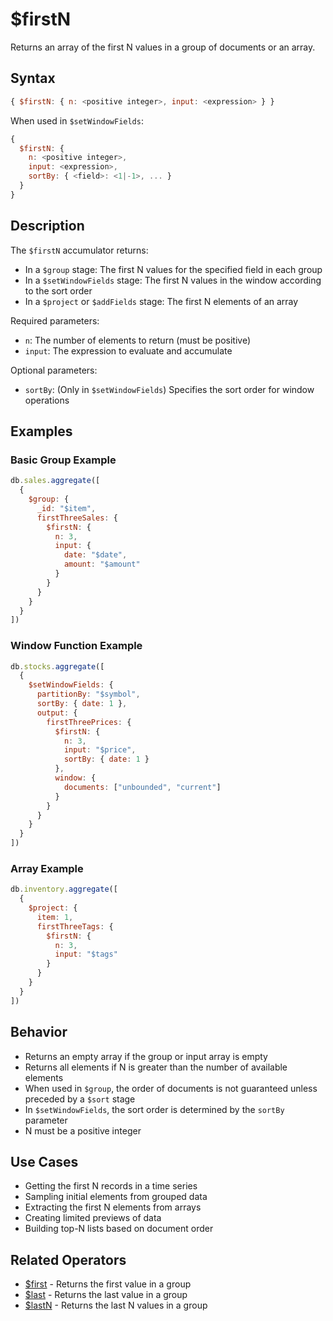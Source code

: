 # $firstN

Returns an array of the first N values in a group of documents or an array.

## Syntax

```javascript
{ $firstN: { n: <positive integer>, input: <expression> } }
```

When used in `$setWindowFields`:
```javascript
{
  $firstN: {
    n: <positive integer>,
    input: <expression>,
    sortBy: { <field>: <1|-1>, ... }
  }
}
```

## Description

The `$firstN` accumulator returns:
- In a `$group` stage: The first N values for the specified field in each group
- In a `$setWindowFields` stage: The first N values in the window according to the sort order
- In a `$project` or `$addFields` stage: The first N elements of an array

Required parameters:
- `n`: The number of elements to return (must be positive)
- `input`: The expression to evaluate and accumulate

Optional parameters:
- `sortBy`: (Only in `$setWindowFields`) Specifies the sort order for window operations

## Examples

### Basic Group Example

```javascript
db.sales.aggregate([
  {
    $group: {
      _id: "$item",
      firstThreeSales: {
        $firstN: {
          n: 3,
          input: {
            date: "$date",
            amount: "$amount"
          }
        }
      }
    }
  }
])
```

### Window Function Example

```javascript
db.stocks.aggregate([
  {
    $setWindowFields: {
      partitionBy: "$symbol",
      sortBy: { date: 1 },
      output: {
        firstThreePrices: {
          $firstN: {
            n: 3,
            input: "$price",
            sortBy: { date: 1 }
          },
          window: {
            documents: ["unbounded", "current"]
          }
        }
      }
    }
  }
])
```

### Array Example

```javascript
db.inventory.aggregate([
  {
    $project: {
      item: 1,
      firstThreeTags: {
        $firstN: {
          n: 3,
          input: "$tags"
        }
      }
    }
  }
])
```

## Behavior

- Returns an empty array if the group or input array is empty
- Returns all elements if N is greater than the number of available elements
- When used in `$group`, the order of documents is not guaranteed unless preceded by a `$sort` stage
- In `$setWindowFields`, the sort order is determined by the `sortBy` parameter
- N must be a positive integer

## Use Cases

- Getting the first N records in a time series
- Sampling initial elements from grouped data
- Extracting the first N elements from arrays
- Creating limited previews of data
- Building top-N lists based on document order

## Related Operators

- [$first](first.md) - Returns the first value in a group
- [$last](last.md) - Returns the last value in a group
- [$lastN](lastN.md) - Returns the last N values in a group 